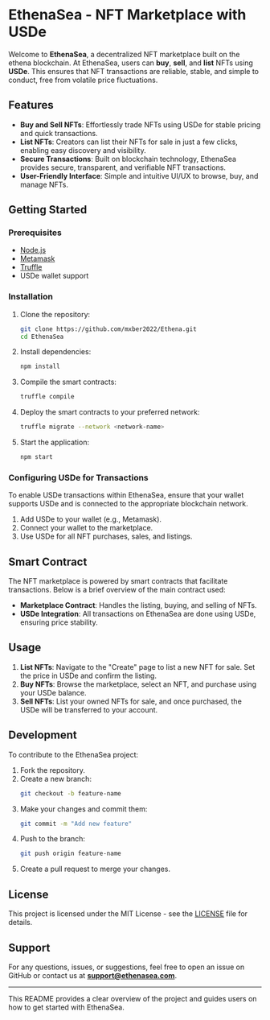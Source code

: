 # EthenaSea - NFT Marketplace with USDe

Welcome to **EthenaSea**, a decentralized NFT marketplace built on the ethena blockchain. At EthenaSea, users can **buy**, **sell**, and **list** NFTs using **USDe**. This ensures that NFT transactions are reliable, stable, and simple to conduct, free from volatile price fluctuations.

## Features

- **Buy and Sell NFTs**: Effortlessly trade NFTs using USDe for stable pricing and quick transactions.
- **List NFTs**: Creators can list their NFTs for sale in just a few clicks, enabling easy discovery and visibility.
- **Secure Transactions**: Built on blockchain technology, EthenaSea provides secure, transparent, and verifiable NFT transactions.
- **User-Friendly Interface**: Simple and intuitive UI/UX to browse, buy, and manage NFTs.

## Getting Started

### Prerequisites

- [Node.js](https://nodejs.org/)
- [Metamask](https://metamask.io/)
- [Truffle](https://www.trufflesuite.com/truffle)
- USDe wallet support

### Installation

1. Clone the repository:

   ```bash
   git clone https://github.com/mxber2022/Ethena.git
   cd EthenaSea
   ```

2. Install dependencies:

   ```bash
   npm install
   ```

3. Compile the smart contracts:

   ```bash
   truffle compile
   ```

4. Deploy the smart contracts to your preferred network:

   ```bash
   truffle migrate --network <network-name>
   ```

5. Start the application:
   ```bash
   npm start
   ```

### Configuring USDe for Transactions

To enable USDe transactions within EthenaSea, ensure that your wallet supports USDe and is connected to the appropriate blockchain network.

1. Add USDe to your wallet (e.g., Metamask).
2. Connect your wallet to the marketplace.
3. Use USDe for all NFT purchases, sales, and listings.

## Smart Contract

The NFT marketplace is powered by smart contracts that facilitate transactions. Below is a brief overview of the main contract used:

- **Marketplace Contract**: Handles the listing, buying, and selling of NFTs.
- **USDe Integration**: All transactions on EthenaSea are done using USDe, ensuring price stability.

## Usage

1. **List NFTs**: Navigate to the "Create" page to list a new NFT for sale. Set the price in USDe and confirm the listing.
2. **Buy NFTs**: Browse the marketplace, select an NFT, and purchase using your USDe balance.
3. **Sell NFTs**: List your owned NFTs for sale, and once purchased, the USDe will be transferred to your account.

## Development

To contribute to the EthenaSea project:

1. Fork the repository.
2. Create a new branch:
   ```bash
   git checkout -b feature-name
   ```
3. Make your changes and commit them:
   ```bash
   git commit -m "Add new feature"
   ```
4. Push to the branch:
   ```bash
   git push origin feature-name
   ```
5. Create a pull request to merge your changes.

## License

This project is licensed under the MIT License - see the [LICENSE](LICENSE) file for details.

## Support

For any questions, issues, or suggestions, feel free to open an issue on GitHub or contact us at **support@ethenasea.com**.

---

This README provides a clear overview of the project and guides users on how to get started with EthenaSea.
